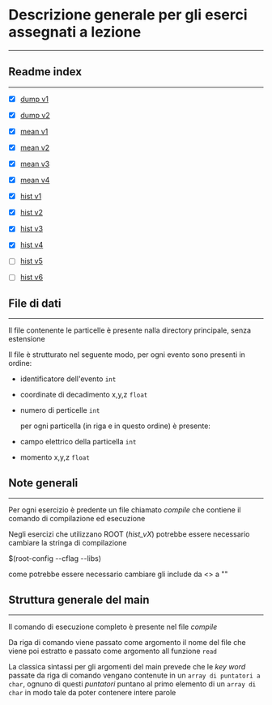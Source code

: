 # Descrizione generale per gli eserci assegnati a lezione
---
## Readme index
---
- [x] [dump v1](dump_v1/readme.md)

- [x] [dump v2](dump_v2/readme.md)

- [x] [mean v1](mean_v1/readme.md)

- [x] [mean v2](mean_v2/readme.md)

- [x] [mean v3](mean_v3/readme.md)

- [x] [mean v4](mean_v4/readme.md)

- [x] [hist v1](hist_v1/readme.md)

- [x] [hist v2](hist_v2/readme.md)

- [x] [hist v3](hist_v3/readme.md)

- [x] [hist v4](hist_v4/readme.md)

- [ ] [hist v5](hist_v5/readme.md)

- [ ] [hist v6](hist_v6/readme.md)

## File di dati
---

Il file contenente le particelle è presente nalla directory principale, senza estensione

Il file è strutturato nel seguente modo, per ogni evento sono presenti in ordine:

- identificatore dell'evento `int`
- coordinate di decadimento x,y,z `float`
- numero di perticelle `int`

	per ogni particella (in riga e in questo ordine) è presente:

- campo elettrico della particella `int`
- momento x,y,z `float`

## Note generali
---

Per ogni esercizio è predente un file chiamato *compile* che contiene il comando di compilazione ed esecuzione

Negli esercizi che utilizzano ROOT (*hist_vX*) potrebbe essere necessario cambiare la stringa di compilazione 

$(root-config --cflag --libs)

come potrebbe essere necessario cambiare gli include da <> a ""

## Struttura generale del main
---
Il comando di esecuzione completo è presente nel file *compile*

Da riga di comando viene passato come argomento il nome del file che viene poi estratto e passato come argomento all funzione `read`

La classica sintassi per gli argomenti del main prevede che le *key word* passate da riga di comando vengano contenute in un `array di puntatori a char`, ognuno di questi *puntatori* puntano al primo elemento di un `array di char` in modo tale da poter contenere intere parole

